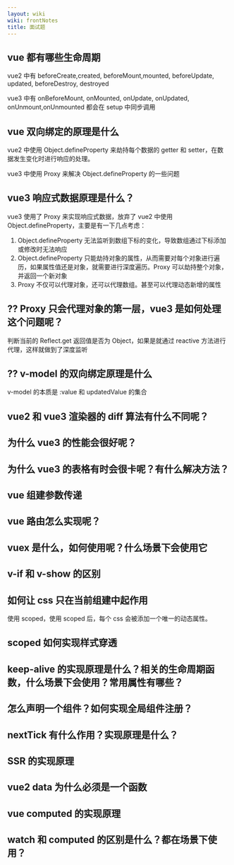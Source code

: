 ```yaml
---
layout: wiki
wiki: frontNotes
title: 面试题
---
```


## vue 都有哪些生命周期

vue2 中有 beforeCreate,created, beforeMount,mounted, beforeUpdate, updated, beforeDestroy, destroyed

vue3 中有 onBeforeMount, onMounted, onUpdate, onUpdated, onUnmount,onUnmounted
都会在 setup 中同步调用

## vue 双向绑定的原理是什么

vue2 中使用 Object.defineProperty 来劫持每个数据的 getter 和 setter，在数据发生变化时进行响应的处理。

vue3 中使用 Proxy 来解决 Object.defineProperty 的一些问题

<!-- Vue 对数组的方法进行了重写 -->

## vue3 响应式数据原理是什么？

vue3 使用了 Proxy 来实现响应式数据，放弃了 vue2 中使用 Object.defineProperty，主要是有一下几点考虑：

1. Object.defineProperty 无法监听到数组下标的变化，导致数组通过下标添加或修改时无法响应
2. Object.defineProperty 只能劫持对象的属性，从而需要对每个对象进行遍历，如果属性值还是对象，就需要进行深度遍历。Proxy 可以劫持整个对象，并返回一个新对象
3. Proxy 不仅可以代理对象，还可以代理数组。甚至可以代理动态新增的属性

## ?? Proxy 只会代理对象的第一层，vue3 是如何处理这个问题呢？

判断当前的 Reflect.get 返回值是否为 Object，如果是就通过 reactive 方法进行代理，这样就做到了深度监听

## ?? v-model 的双向绑定原理是什么

v-model 的本质是 :value 和 updatedValue 的集合

## vue2 和 vue3 渲染器的 diff 算法有什么不同呢？

## 为什么 vue3 的性能会很好呢？

## 为什么 vue3 的表格有时会很卡呢？有什么解决方法？

## vue 组建参数传递

## vue 路由怎么实现呢？

## vuex 是什么，如何使用呢？什么场景下会使用它

## v-if 和 v-show 的区别

## 如何让 css 只在当前组建中起作用

使用 scoped，使用 scoped 后，每个 css 会被添加一个唯一的动态属性。

## scoped 如何实现样式穿透

## keep-alive 的实现原理是什么？相关的生命周期函数，什么场景下会使用？常用属性有哪些？

## 怎么声明一个组件？如何实现全局组件注册？

## nextTick 有什么作用？实现原理是什么？

## SSR 的实现原理

## vue2 data 为什么必须是一个函数

## vue computed 的实现原理

## watch 和 computed 的区别是什么？都在场景下使用？
